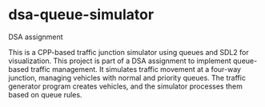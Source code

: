 # dsa-queue-simulator
DSA assignment

This is a CPP-based traffic junction simulator using queues and SDL2 for visualization. 
This project is part of a DSA assignment to implement queue-based traffic management.
It simulates traffic movement at a four-way junction, managing vehicles with normal and priority queues.
The traffic generator program creates vehicles, and the simulator processes them based on queue rules.
